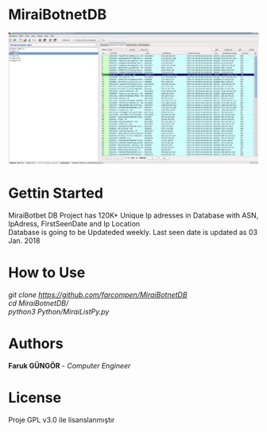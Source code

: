 # MiraiBotnetDB
<img src="mirai.jpg">

# Gettin Started
MiraiBotbet DB Project has 120K+ Unique Ip adresses in Database with ASN, IpAdress, FirstSeenDate and Ip Location  </br>
Database is going to be Updateded weekly. Last seen date is updated as 03 Jan. 2018 </br>

# How to Use 
<i>git clone https://github.com/farcompen/MiraiBotnetDB </br>
 cd MiraiBotnetDB/ </br>
 python3 Python/MiraiListPy.py </i>


# Authors

<b>Faruk GÜNGÖR</b> - <i>Computer Engineer</i> 

# License

Proje GPL v3.0 ile lisanslanmıştır


